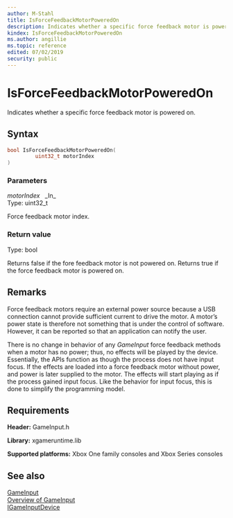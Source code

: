 ```yaml
---
author: M-Stahl
title: IsForceFeedbackMotorPoweredOn
description: Indicates whether a specific force feedback motor is powered on.
kindex: IsForceFeedbackMotorPoweredOn
ms.author: angillie
ms.topic: reference
edited: 07/02/2019
security: public
---
```


# IsForceFeedbackMotorPoweredOn  

Indicates whether a specific force feedback motor is powered on.  

## Syntax  
  
```cpp
bool IsForceFeedbackMotorPoweredOn(  
         uint32_t motorIndex  
)  
```  
  
### Parameters  
  
*motorIndex* &nbsp;&nbsp;\_In\_  
Type: uint32_t  

  
Force feedback motor index.  

  
### Return value  
Type: bool

Returns false if the fore feedback motor is not powered on. Returns true if the force feedback motor is powered on.
    
  
## Remarks  

Force feedback motors require an external power source because a USB connection cannot provide sufficient current to drive the motor. A motor’s power state is therefore not something that is under the control of software. However, it can be reported so that an application can notify the user.  

There is no change in behavior of any *GameInput* force feedback methods when a motor has no power; thus, no effects will be played by the device. Essentially, the APIs function as though the process does not have input focus. If the effects are loaded into a force feedback motor without power, and power is later supplied to the motor. The effects will start playing as if the process gained input focus. Like the behavior for input focus, this is done to simplify the programming model.  
  
## Requirements  
  
**Header:** GameInput.h
  
**Library:** xgameruntime.lib
  
**Supported platforms:** Xbox One family consoles and Xbox Series consoles  
  
## See also  

[GameInput](../../../gameinput_members.md)  
[Overview of GameInput](../../../../../../input/overviews/input-overview.md)  
[IGameInputDevice](../igameinputdevice.md)  
  
  